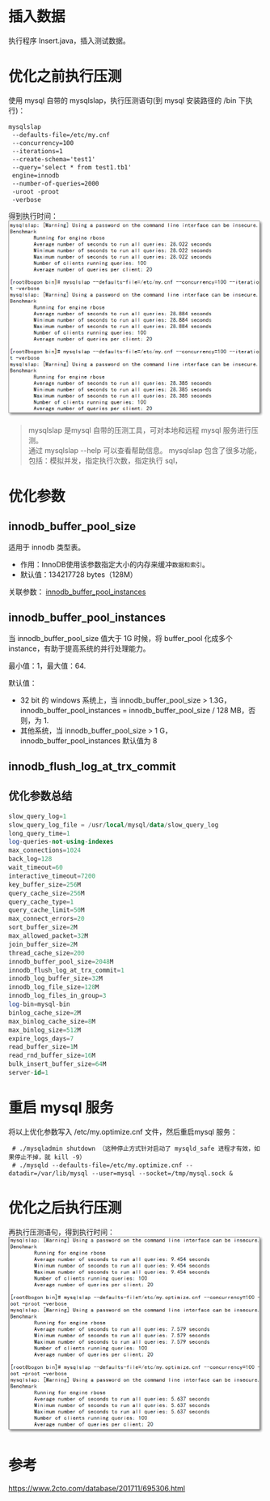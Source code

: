# 插入数据
执行程序 Insert.java，插入测试数据。

# 优化之前执行压测
使用 mysql 自带的 mysqlslap，执行压测语句(到 mysql 安装路径的 /bin 下执行)：
```
mysqlslap
 --defaults-file=/etc/my.cnf
 --concurrency=100
 --iterations=1
 --create-schema='test1'
 --query='select * from test1.tb1'
 engine=innodb
 --number-of-queries=2000
 -uroot -proot
 -verbose
```

得到执行时间：     
![](pic\e8de513e.png)

> mysqlslap 是mysql 自带的压测工具，可对本地和远程 mysql 服务进行压测。    
> 通过 mysqlslap --help 可以查看帮助信息。 
> mysqlslap 包含了很多功能，包括：模拟并发，指定执行次数，指定执行 sql，


# 优化参数
## innodb_buffer_pool_size
适用于 innodb 类型表。

- 作用：InnoDB使用该参数指定大小的内存来缓冲`数据和索引`。
- 默认值：134217728 bytes（128M）

关联参数：
[innodb_buffer_pool_instances](https://dev.mysql.com/doc/refman/5.7/en/innodb-parameters.html#sysvar_innodb_buffer_pool_instances)

## innodb_buffer_pool_instances
当 innodb_buffer_pool_size 值大于 1G 时候，将 buffer_pool 化成多个 instance，有助于提高系统的并行处理能力。

最小值：1，最大值：64.

默认值：
- 32 bit 的 windows 系统上，当 innodb_buffer_pool_size > 1.3G，innodb_buffer_pool_instances = innodb_buffer_pool_size / 128 MB，否则，为 1.
- 其他系统，当 innodb_buffer_pool_size > 1 G，innodb_buffer_pool_instances 默认值为 8

## innodb_flush_log_at_trx_commit



## 优化参数总结
```sql
slow_query_log=1
slow_query_log_file = /usr/local/mysql/data/slow_query_log
long_query_time=1
log-queries-not-using-indexes
max_connections=1024
back_log=128
wait_timeout=60
interactive_timeout=7200
key_buffer_size=256M
query_cache_size=256M
query_cache_type=1
query_cache_limit=50M
max_connect_errors=20
sort_buffer_size=2M
max_allowed_packet=32M
join_buffer_size=2M
thread_cache_size=200
innodb_buffer_pool_size=2048M
innodb_flush_log_at_trx_commit=1
innodb_log_buffer_size=32M
innodb_log_file_size=128M
innodb_log_files_in_group=3
log-bin=mysql-bin
binlog_cache_size=2M
max_binlog_cache_size=8M
max_binlog_size=512M
expire_logs_days=7
read_buffer_size=1M
read_rnd_buffer_size=16M
bulk_insert_buffer_size=64M
server-id=1

```

# 重启 mysql 服务
将以上优化参数写入 /etc/my.optimize.cnf 文件，然后重启mysql 服务：
```
 # ./mysqladmin shutdown （这种停止方式针对启动了 mysqld_safe 进程才有效，如果停止不掉，就 kill -9）
 # ./mysqld --defaults-file=/etc/my.optimize.cnf --datadir=/var/lib/mysql --user=mysql --socket=/tmp/mysql.sock &
```

# 优化之后执行压测
再执行压测语句，得到执行时间：     
![](pic\cc1e417d.png)       


# 参考
https://www.2cto.com/database/201711/695306.html